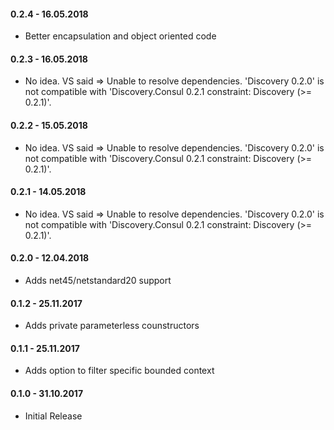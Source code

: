 #### 0.2.4 - 16.05.2018
* Better encapsulation and object oriented code

#### 0.2.3 - 16.05.2018
* No idea. VS said => Unable to resolve dependencies. 'Discovery 0.2.0' is not compatible with 'Discovery.Consul 0.2.1 constraint: Discovery (>= 0.2.1)'.

#### 0.2.2 - 15.05.2018
* No idea. VS said => Unable to resolve dependencies. 'Discovery 0.2.0' is not compatible with 'Discovery.Consul 0.2.1 constraint: Discovery (>= 0.2.1)'.

#### 0.2.1 - 14.05.2018
* No idea. VS said => Unable to resolve dependencies. 'Discovery 0.2.0' is not compatible with 'Discovery.Consul 0.2.1 constraint: Discovery (>= 0.2.1)'.

#### 0.2.0 - 12.04.2018
* Adds net45/netstandard20 support

#### 0.1.2 - 25.11.2017
* Adds private parameterless counstructors

#### 0.1.1 - 25.11.2017
* Adds option to filter specific bounded context

#### 0.1.0 - 31.10.2017
* Initial Release
